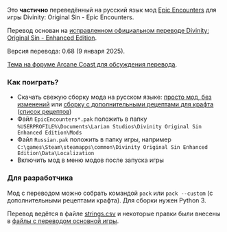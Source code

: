 Это **частично** переведённый на русский язык мод [Epic Encounters](https://www.nexusmods.com/divinityoriginalsin/mods/103) для игры Divinity: Original Sin - Epic Encounters.

Перевод основан на [исправленном официальном переводе Divinity: Original Sin - Enhanced Edition](https://github.com/EugVV/DivOS-EE-ru).

Версия перевода: 0.68 (9 января 2025).

[Тема на форуме Arcane Coast для обсуждения перевода](https://arcanecoast.ru/forum/viewtopic.php?f=69&t=1379&sid=e069e16e72638deced25d7a78b6e0b9a).

### Как поиграть?
- Скачать свежую сборку мода на русском языке: [просто мод, без изменений](https://nightly.link/refaim/DivOS-EE-EpicEncounters-ru/workflows/package/master/EpicEncountersRu_v1.1.9.5c.zip) или [сборку с дополнительными рецептами для крафта](https://nightly.link/refaim/DivOS-EE-EpicEncounters-ru/workflows/package/master/EpicEncountersRu_v1.1.9.5c_WithAdditionalCraftingRecipes.zip) ([список рецептов](src/CustomItemCombos/readme.txt))
- Файл `EpicEncounters*.pak` положить в папку `%USERPROFILE%\Documents\Larian Studios\Divinity Original Sin Enhanced Edition\Mods`
- Файл `Russian.pak` положить в папку игры, например `С:\games\Steam\steamapps\common\Divinity Original Sin Enhanced Edition\Data\Localization`
- Включить мод в меню модов после запуска игры

### Для разработчика
Мод с переводом можно собрать командой `pack` или `pack --custom` (с дополнительными рецептами крафта). Для сборки нужен Python 3.

Перевод ведётся в файле [strings.csv](src/ModRussianTranslation/strings.csv) и некоторые правки были внесены в [файлы с переводом основной игры](src/MainGameRussianTranslation/Localization/Russian).

